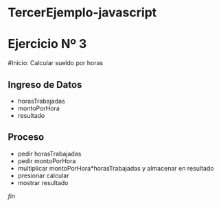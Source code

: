 # TercerEjemplo-javascript
# Ejercicio Nº 3
#Inicio: Calcular sueldo por horas
## Ingreso de Datos
- horasTrabajadas
- montoPorHora
- resultado

## Proceso
- pedir horasTrabajadas
- pedir montoPorHora
- multiplicar montoPorHora*horasTrabajadas y almacenar en resultado
- presionar calcular
- mostrar resultado

*fin*